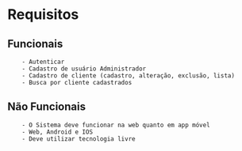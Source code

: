 # Requisitos

## Funcionais

        - Autenticar 
        - Cadastro de usuário Administrador
        - Cadastro de cliente (cadastro, alteração, exclusão, lista)
        - Busca por cliente cadastrados

## Não Funcionais

        - O Sistema deve funcionar na web quanto em app móvel
        - Web, Android e IOS
        - Deve utilizar tecnologia livre
